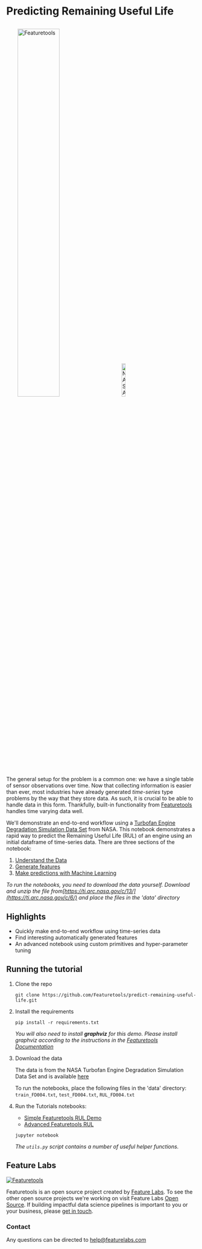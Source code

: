 # Predicting Remaining Useful Life
<p style="margin:30px">
    <img style="display:inline; margin-right:50px" width=50% src="https://www.featuretools.com/wp-content/uploads/2017/12/FeatureLabs-Logo-Tangerine-800.png" alt="Featuretools" />
    <img style="display:inline" width=15% src="https://upload.wikimedia.org/wikipedia/commons/e/e5/NASA_logo.svg" alt="NASA" />
</p> 

The general setup for the problem is a common one: we have a single table of sensor observations over time. Now that collecting information is easier than ever, most industries have already generated *time-series* type problems by the way that they store data. As such, it is crucial to be able to handle data in this form. Thankfully, built-in functionality from [Featuretools](https://www.featuretools.com) handles time varying data well.

We'll demonstrate an end-to-end workflow using a [Turbofan Engine Degradation Simulation Data Set](https://ti.arc.nasa.gov/tech/dash/groups/pcoe/prognostic-data-repository/#turbofan) from NASA. This notebook demonstrates a rapid way to predict the Remaining Useful Life (RUL) of an engine using an initial dataframe of time-series data. There are three sections of the notebook:
1. [Understand the Data](#Step-1:-Understanding-the-Data)
2. [Generate features](#Step-2:-DFS-and-Creating-a-Model)
3. [Make predictions with Machine Learning](#Step-3:-Using-the-Model)

*To run the notebooks, you need to download the data yourself. Download and unzip the file from[https://ti.arc.nasa.gov/c/13/](https://ti.arc.nasa.gov/c/6/) and place the files in the 'data' directory*

## Highlights
* Quickly make end-to-end workflow using time-series data
* Find interesting automatically generated features
* An advanced notebook using custom primitives and hyper-parameter tuning

## Running the tutorial
1. Clone the repo

    ```
    git clone https://github.com/Featuretools/predict-remaining-useful-life.git
    ```

2. Install the requirements

    ```
    pip install -r requirements.txt
    ```
    
    *You will also need to install **graphviz** for this demo. Please install graphviz according to the instructions in the [Featuretools Documentation](https://docs.featuretools.com/getting_started/install.html)*

3. Download the data

    The data is from the NASA Turbofan Engine Degradation Simulation Data Set
    and is available [here](https://ti.arc.nasa.gov/tech/dash/groups/pcoe/prognostic-data-repository/#turbofan)

    To run the notebooks, place the following files in the 'data' directory:
    `train_FD004.txt`, `test_FD004.txt`, `RUL_FD004.txt`

4. Run the Tutorials notebooks:<br>
    - [Simple Featuretools RUL Demo](Simple%20Featuretools%20RUL%20Demo.ipynb)<br/>
    - [Advanced Featuretools RUL](Advanced%20Featuretools%20RUL.ipynb)<br/>

    ```
    jupyter notebook
    ```

    *The `utils.py` script contains a number of useful helper functions.*


## Feature Labs
<a href="https://www.featurelabs.com/">
    <img src="http://www.featurelabs.com/wp-content/uploads/2017/12/logo.png" alt="Featuretools" />
</a>

Featuretools is an open source project created by [Feature Labs](https://www.featurelabs.com/). To see the other open source projects we're working on visit Feature Labs [Open Source](https://www.featurelabs.com/open). If building impactful data science pipelines is important to you or your business, please [get in touch](https://www.featurelabs.com/contact).

### Contact

Any questions can be directed to help@featurelabs.com
